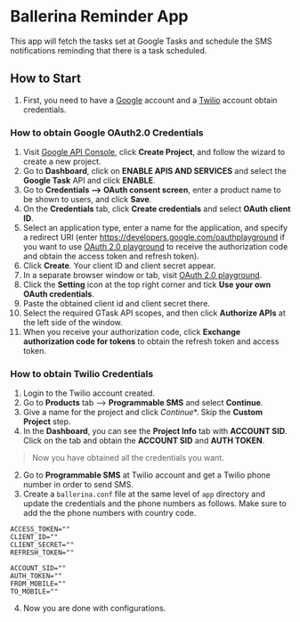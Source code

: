 # Ballerina Reminder App

This app will fetch the tasks set at Google Tasks and schedule the SMS notifications reminding that there is a task
scheduled.

## How to Start

1. First, you need to have a [Google](https://accounts.google.com/SignUp?hl=en-GB) account and a
[Twilio](https://www.twilio.com/try-twilio) account obtain credentials.

### How to obtain Google OAuth2.0 Credentials

1. Visit [Google API Console](https://console.developers.google.com), click **Create Project**, and follow the wizard
to create a new project.
2. Go to **Dashboard**, click on **ENABLE APIS AND SERVICES** and select the **Google Task** API and click **ENABLE**.
3. Go to **Credentials --> OAuth consent screen**, enter a product name to be shown to users, and click **Save**.
4. On the **Credentials** tab, click **Create credentials** and select **OAuth client ID**.
5. Select an application type, enter a name for the application, and specify a redirect URI
(enter https://developers.google.com/oauthplayground if you want to use
[OAuth 2.0 playground](https://developers.google.com/oauthplayground)
to receive the authorization code and obtain the access token and refresh token).
6. Click **Create**. Your client ID and client secret appear.
7. In a separate browser window or tab, visit [OAuth 2.0 playground](https://developers.google.com/oauthplayground).
8. Click the **Setting** icon at the top right corner and tick **Use your own OAuth credentials**.
9. Paste the obtained client id and client secret there.
10. Select the required GTask API scopes, and then click **Authorize APIs** at the left side of the window.
11. When you receive your authorization code, click **Exchange authorization code for tokens** to obtain the refresh token
and access token.

### How to obtain Twilio Credentials

1. Login to the Twilio account created.
2. Go to **Products** tab --> **Programmable SMS** and select **Continue**.
3. Give a name for the project and click *Continue**. Skip the **Custom Project** step.
4. In the **Dashboard**, you can see the **Project Info** tab with **ACCOUNT SID**. Click on the tab and obtain the
**ACCOUNT SID** and **AUTH TOKEN**.

> Now you have obtained all the credentials you want.

2. Go to **Programmable SMS** at Twilio account and get a Twilio phone number in order to send SMS.
3. Create a `ballerina.conf` file at the same level of `app` directory and update the credentials and the phone numbers
as follows. Make sure to add the the phone numbers with country code.
```
ACCESS_TOKEN=""
CLIENT_ID=""
CLIENT_SECRET=""
REFRESH_TOKEN=""

ACCOUNT_SID=""
AUTH_TOKEN=""
FROM_MOBILE=""
TO_MOBILE=""
```

4. Now you are done with configurations.
